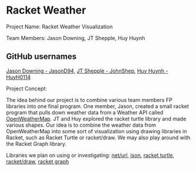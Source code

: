 # Racket Weather

Project Name: Racket Weather Visualization

Team Members: Jason Downing, JT Shepple, Huy Huynh

## GitHub usernames

[Jason Downing - JasonD94](https://github.com/JasonD94),
[JT Shepple - JohnShep](https://github.com/JohnShep),
[Huy Huynh - HuyH0114](https://github.com/HuyH0114)

Project Concept:

The idea behind our project is to combine various team members FP libraries into
one final program. One member, Jason, created a small racket program that pulls
down weather data from a Weather API called [OpenWeatherMap](http://openweathermap.org/).
JT and Huy explored the racket turtle library and made various shapes. Our idea is
to combine the weather data from OpenWeatherMap into some sort of visualization using
drawing libraries in Racket, such as Racket Turtle or racket/draw. We may also play
around with the Racket Graph library.

Libraries we plan on using or investigating:
[net/url](https://docs.racket-lang.org/net/url.html),
[json](https://docs.racket-lang.org/json/),
[racket turtle](https://docs.racket-lang.org/racket_turtle/index.html),
[racket/draw](https://docs.racket-lang.org/draw/index.html),
[racket graph](https://stchang.github.io/graph/graph.html)
